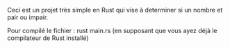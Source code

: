 Ceci est un projet très simple en Rust qui vise à determiner si un nombre et pair ou impair.

Pour compilé le fichier : rust main.rs (en supposant que vous ayez déjà le compilateur de Rust installé)
